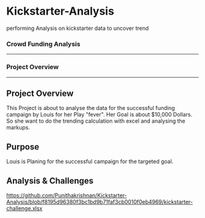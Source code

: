 # Kickstarter-Analysis
performing Analysis on kickstarter data to uncover trend
### Crowd Funding Analysis
---
### Project Overview
---
## Project Overview
This Project is about to analyse the data for the successful funding campaign by Louis for her Play "fever". Her Goal is about $10,000 Dollars. So she want to do the trending calculation with excel and analysing the markups.
## Purpose 
Louis is Planing for the successful campaign for the targeted goal.
## Analysis & Challenges 
https://github.com/Punithakrishnan/Kickstarter-Analysis/blob/f8195d96380f3bc1bd9b71faf3cb0010f0eb4969/kickstarter-challenge.xlsx
